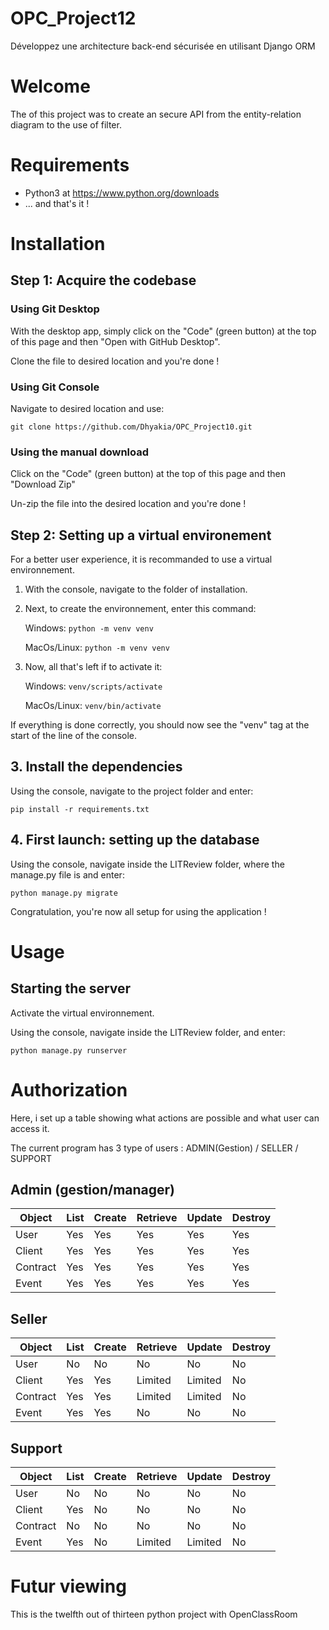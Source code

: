 # OPC_Project12
Développez une architecture back-end sécurisée en utilisant Django ORM

# Welcome

The of this project was to create an secure API from the entity-relation diagram to the use of filter.

# Requirements

* Python3 at https://www.python.org/downloads
* ... and that's it !

# Installation

## Step 1: Acquire the codebase

### Using Git Desktop
With the desktop app, simply click on the "Code" (green button) at the top of this page and then "Open with GitHub Desktop".

Clone the file to desired location and you're done !

### Using Git Console
Navigate to desired location and use:
```
git clone https://github.com/Dhyakia/OPC_Project10.git
```

### Using the manual download
Click on the "Code" (green button) at the top of this page and then "Download Zip"

Un-zip the file into the desired location and you're done !

## Step 2: Setting up a virtual environement

For a better user experience, it is recommanded to use a virtual environnement.

1. With the console, navigate to the folder of installation.

2. Next, to create the environnement, enter this command:
    
    Windows: ```python -m venv venv ```

    MacOs/Linux: ```python -m venv venv ```

3. Now, all that's left if to activate it:

    Windows: ```venv/scripts/activate```

    MacOs/Linux: ```venv/bin/activate```

If everything is done correctly, you should now see the "venv" tag at the start of the line of the console.

## 3. Install the dependencies

Using the console, navigate to the project folder and enter:
```
pip install -r requirements.txt
```

## 4. First launch: setting up the database

Using the console, navigate inside the LITReview folder, where the manage.py file is and enter:
```
python manage.py migrate
```

Congratulation, you're now all setup for using the application !

# Usage

## Starting the server
Activate the virtual environnement.


Using the console, navigate inside the LITReview folder, and enter:

```
python manage.py runserver
```

# Authorization

Here, i set up a table showing what actions are possible and what user can access it.

The current program has 3 type of users : ADMIN(Gestion) / SELLER / SUPPORT

## Admin (gestion/manager)

| Object | List | Create | Retrieve | Update | Destroy |
| --- | --- | --- | --- | --- | --- |
| User | Yes | Yes | Yes | Yes | Yes |
| Client | Yes | Yes | Yes | Yes | Yes |
| Contract | Yes | Yes | Yes | Yes | Yes |
| Event | Yes | Yes | Yes | Yes | Yes |

## Seller

| Object | List | Create | Retrieve | Update | Destroy |
| --- | --- | --- | --- | --- | --- |
| User | No | No | No | No | No |
| Client | Yes | Yes | Limited | Limited | No |
| Contract | Yes | Yes | Limited | Limited | No |
| Event | Yes | Yes | No | No | No |

## Support

| Object | List | Create | Retrieve | Update | Destroy |
| --- | --- | --- | --- | --- | --- |
| User | No | No | No | No | No |
| Client | Yes | No | No | No | No |
| Contract | No | No | No | No | No |
| Event | Yes | No | Limited | Limited | No |

# Futur viewing

This is the twelfth out of thirteen python project with OpenClassRoom